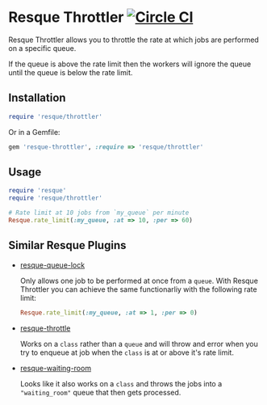 Resque Throttler [![Circle CI](https://circleci.com/gh/malomalo/resque-throttler.svg?style=svg)](https://circleci.com/gh/malomalo/resque-throttler)
================

Resque Throttler allows you to throttle the rate at which jobs are performed
on a specific queue.

If the queue is above the rate limit then the workers will ignore the queue
until the queue is below the rate limit.

Installation
------------

```ruby
require 'resque/throttler'
```

Or in a Gemfile:

```ruby
gem 'resque-throttler', :require => 'resque/throttler'
```

Usage
-----

```ruby
require 'resque'
require 'resque/throttler'

# Rate limit at 10 jobs from `my_queue` per minute
Resque.rate_limit(:my_queue, :at => 10, :per => 60)
```

Similar Resque Plugins
----------------------

* [resque-queue-lock](https://github.com/mashion/resque-queue-lock)

  Only allows one job to be performed at once from a `queue`. With Resque
  Throttler you can achieve the same functionarliy with the following rate limit:

  ```ruby
  Resque.rate_limit(:my_queue, :at => 1, :per => 0)
  ```

* [resque-throttle](https://github.com/scotttam/resque-throttle)

  Works on a `class` rather than a `queue` and will throw and error when you
  try to enqueue at job when the `class` is at or above it's rate limit.

* [resque-waiting-room](https://github.com/julienXX/resque-waiting-room)

  Looks like it also works on a `class` and throws the jobs into a
  `"waiting_room"` queue that then gets processed.
